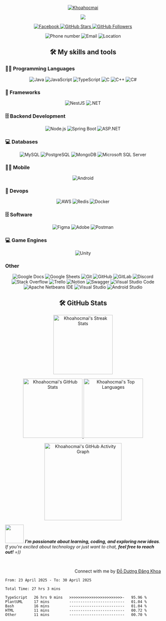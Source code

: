 <p align="center">
  <a href="https://github.com/khoahocmai">
    <img src="https://readme-typing-svg.demolab.com?font=Poppins&weight=800&size=30&duration=2000&pause=2000&color=00C8F0&center=true&vCenter=true&width=435&lines=%7C+Do Duong Dang Khoa+%7C;%7C+Khoahocmai+%7C" alt="Khoahocmai"/>
  </a>
</p>

<p align="center">
  <a href="https://github.com/khoahocmai">
    <img src="https://readme-typing-svg.demolab.com?font=Poppins&weight=800&duration=2000&pause=2000&color=8054B3&center=true&vCenter=true&width=750&lines=Passionate+Backend+Developer;Crafting Robust and Scalable Systems;Optimizing+API+Performance+and+Database+Design"/>
  </a>
</p>

<p align="center">
  <a href="https://www.facebook.com/doduongdangkhoa/">
    <img alt="Facebook" src="https://img.shields.io/badge/Dang%20Khoa-1877F2?style=for-the-badge&logo=facebook&logoColor=white&cacheSeconds=300">
  </a>
  <a href="https://github.com/khoahocmai">
    <img alt="GitHub Stars" src="https://custom-icon-badges.demolab.com/github/stars/khoahocmai?color=FFC107&style=for-the-badge&labelColor=555555&logo=star&logoColor=white&cacheSeconds=300">
  </a>
  <a href="https://github.com/khoahocmai">
    <img alt="GitHub Followers" src="https://custom-icon-badges.demolab.com/github/followers/khoahocmai?color=0D47A1&labelColor=555555&style=for-the-badge&logo=person-add&label=Follow&logoColor=white&cacheSeconds=300">
  </a>
</p>

<p align="center">
  <img src="https://custom-icon-badges.demolab.com/badge/-0396--090--487-2E86C1?style=for-the-badge&logo=phone&logoColor=white" alt="Phone number"/>
  <img src="https://custom-icon-badges.demolab.com/badge/-doduongdangkhoa1103@gmail.com-D14836?style=for-the-badge&logo=gmail&logoColor=white" alt="Email"/>
  <img src="https://custom-icon-badges.demolab.com/badge/Vi%E1%BB%87t%20Nam-Binh%20Duong-29B339?style=for-the-badge&labelColor=FF0000&logo=location&logoColor=FFD700" alt="Location"/>
</p>

<h2 align="center">🛠️ My skills and tools</h2>

<h3>👨‍💻 Programming Languages</h3>
<p align="center">
  <img alt="Java" src="https://custom-icon-badges.demolab.com/badge/Java-FF4500.svg?logo=java&logoColor=white&style=for-the-badge">
  <img alt="JavaScript" src="https://img.shields.io/badge/JavaScript-F7DF1E.svg?logo=javascript&logoColor=black&style=for-the-badge">
  <img alt="TypeScript" src="https://img.shields.io/badge/TypeScript-3178C6.svg?logo=typescript&logoColor=white&style=for-the-badge">
  <img alt="C" src="https://custom-icon-badges.demolab.com/badge/C-03599C.svg?logo=c-in-hexagon&logoColor=white&style=for-the-badge">
  <img alt="C++" src="https://img.shields.io/badge/C++-00599C.svg?logo=c%2B%2B&logoColor=white&style=for-the-badge">
  <img alt="C#" src="https://custom-icon-badges.demolab.com/badge/C%23-68217A.svg?logo=cs2&logoColor=white&style=for-the-badge">
</p>

<h3>🧰 Frameworks</h3>
<p align="center">
  <img alt="NestJS" src="https://img.shields.io/badge/NestJS-E0234E.svg?logo=nestjs&logoColor=white&style=for-the-badge">
  <img alt=".NET" src="https://img.shields.io/badge/.NET-512BD4.svg?logo=dotnet&logoColor=white&style=for-the-badge">
</p>

<h3>🗄️ Backend Development</h3>
<p align="center">
  <img alt="Node.js" src="https://img.shields.io/badge/Node.js-339933.svg?logo=node.js&logoColor=white&style=for-the-badge">
  <img alt="Spring Boot" src="https://img.shields.io/badge/Spring%20Boot-6DB33F.svg?logo=springboot&logoColor=white&style=for-the-badge">
  <img alt="ASP.NET" src="https://img.shields.io/badge/ASP.NET-512BD4.svg?logo=dotnet&logoColor=white&style=for-the-badge">
</p>

<h3>💻 Databases</h3>
<p align="center">
  <img alt="MySQL" src="https://img.shields.io/badge/MySQL-4479A1.svg?logo=mysql&logoColor=white&style=for-the-badge">
  <img alt="PostgreSQL" src="https://img.shields.io/badge/PostgreSQL-336791.svg?logo=postgresql&logoColor=white&style=for-the-badge">
  <img alt="MongoDB" src="https://img.shields.io/badge/MongoDB-47A248.svg?logo=mongodb&logoColor=white&style=for-the-badge">
  <img alt="Microsoft SQL Server" src="https://img.shields.io/badge/Microsoft_SQL_Server-CC2927.svg?logo=microsoft-sql-server&logoColor=white&style=for-the-badge">
</p>

<h3>👨‍💻 Mobile</h3>
<p align="center">
  <img alt="Android" src="https://img.shields.io/badge/Android-3DDC84.svg?logo=android&logoColor=white&style=for-the-badge">
</p>

<h3>🧰 Devops</h3>
<p align="center">
  <img alt="AWS" src="https://img.shields.io/badge/AWS-FF9900.svg?logo=amazon-aws&logoColor=white&style=for-the-badge">
  <img alt="Redis" src="https://img.shields.io/badge/Redis-DC382D.svg?logo=redis&logoColor=white&style=for-the-badge">
  <img alt="Docker" src="https://img.shields.io/badge/Docker-2496ED.svg?logo=docker&logoColor=white&style=for-the-badge">
</p>

<h3>🗄️ Software</h3>
<p align="center">
  <img alt="Figma" src="https://img.shields.io/badge/figma-F24E1E?&logo=figma&logoColor=white&style=for-the-badge">
  <img alt="Adobe" src="https://img.shields.io/badge/Adobe-FF0000.svg?logo=adobe&logoColor=white&style=for-the-badge">
  <img alt="Postman" src="https://img.shields.io/badge/Postman-FF6C37?logo=postman&logoColor=white&style=for-the-badge">
</p>

<h3>💻 Game Engines</h3>
<p align="center">
  <img alt="Unity" src="https://img.shields.io/badge/Unity-000000.svg?logo=Unity&logoColor=white&style=for-the-badge">
</p>

<h3>Other</h3>
<p align="center">
  <img alt="Google Docs" src="https://img.shields.io/badge/google_docs-4285F4?&logo=googledocs&logoColor=white&style=for-the-badge">
  <img alt="Google Sheets" src="https://img.shields.io/badge/Sheets-34A853.svg?logo=google%20sheets&logoColor=white&style=for-the-badge">
  <img alt="Git" src="https://img.shields.io/badge/Git-F05033.svg?logo=git&logoColor=white&style=for-the-badge">
  <img alt="GitHub" src="https://img.shields.io/badge/GitHub-181717.svg?logo=github&logoColor=white&style=for-the-badge">
  <img alt="GitLab" src="https://img.shields.io/badge/GitLab-FC6D26.svg?logo=gitlab&logoColor=white&style=for-the-badge">
  <img alt="Discord" src="https://img.shields.io/badge/Discord-5865F2.svg?logo=discord&logoColor=white&style=for-the-badge">
  <img alt="Stack Overflow" src="https://img.shields.io/badge/Stack%20Overflow-FE7A16?logo=stack-overflow&logoColor=white&style=for-the-badge">
  <img alt="Trello" src="https://img.shields.io/badge/Trello-0079BF.svg?logo=trello&logoColor=white&style=for-the-badge">
  <img alt="Notion" src="https://img.shields.io/badge/Notion-000000.svg?logo=notion&logoColor=white&style=for-the-badge">
  <img alt="Swagger" src="https://img.shields.io/badge/Swagger-85EA2D.svg?logo=swagger&logoColor=black&style=for-the-badge">
  <img alt="Visual Studio Code" src="https://img.shields.io/badge/Visual%20Studio%20Code-0078d7.svg?logo=visual-studio-code&logoColor=white&style=for-the-badge">
  <img alt="Apache Netbeans IDE" src="https://img.shields.io/badge/apache_netbeans_ide-1B6AC6?&logo=apachenetbeanside&logoColor=white&style=for-the-badge">
  <img alt="Visual Studio" src="https://img.shields.io/badge/Visual_Studio-5C2D91.svg?logo=visual-studio&logoColor=white&style=for-the-badge">
  <img alt="Android Studio" src="https://img.shields.io/badge/Android%20Studio-3DDC84.svg?logo=androidstudio&logoColor=white&style=for-the-badge">
</p>

<h2 align="center">🛠️ GitHub Stats</h2>

<p align="center">
  <a href="https://github.com/khoahocmai">
    <img 
      alt="Khoahocmai's Streak Stats" 
      src="https://github-readme-streak-stats-9m8ugfa77-denvercoder1.vercel.app/?user=khoahocmai&theme=monokai-metallian&hide_border=true" 
      height="192px"/>
  </a>
</p>

<p align="center">
  <a href="https://github.com/khoahocmai">
    <img 
      alt="Khoahocmai's GitHub Stats" 
      src="https://denvercoder1-github-readme-stats.vercel.app/api/?username=khoahocmai&show_icons=true&include_all_commits=true&count_private=true&theme=react&hide_border=true&bg_color=1F222E&title_color=F85D7F&icon_color=F8D866" 
      height="192px"/>
  </a>
  
  <a href="https://github.com/khoahocmai">
    <img 
      alt="Khoahocmai's Top Languages" 
      src="https://denvercoder1-github-readme-stats.vercel.app/api/top-langs/?username=khoahocmai&langs_count=8&layout=compact&theme=react&hide_border=true&bg_color=1F222E&title_color=F85D7F&icon_color=F8D866&hide=Jupyter%20Notebook,Roff" 
      height="192px"/>
  </a>
</p>

<p align="center">
  <a href="https://github.com/khoahocmai">
    <img 
      alt="Khoahocmai's GitHub Activity Graph"
      src="https://github-readme-activity-graph.vercel.app/graph?username=khoahocmai&custom_title=Đăng%20Khoa%27s%20GitHub%20Activity%20Graph&bg_color=1F222E&color=7F3FBF&line=7F3FBF&point=7F3FBF&area_color=FFFFFF&title_color=F85D7F&area=true" 
      height="250px"/>
  </a>
</p>

<img src="https://media.giphy.com/media/LnQjpWaON8nhr21vNW/giphy.gif" width="60"> <em><b>I'm passionate about learning, coding, and exploring new ideas</b>. If you're excited about technology or just want to chat, <b>feel free to reach out!</b> =))</em>

<br> <p align="right">Connect with me by <a href="https://www.facebook.com/doduongdangkhoa/">Đỗ Dương Đăng Khoa</a></p>

<!--START_SECTION:waka-->

```all_time
From: 23 April 2025 - To: 30 April 2025

Total Time: 27 hrs 3 mins

TypeScript   26 hrs 9 mins   >>>>>>>>>>>>>>>>>>>>>>>>-   95.96 %
PlantUML     17 mins         -------------------------   01.04 %
Bash         16 mins         -------------------------   01.04 %
HTML         11 mins         -------------------------   00.72 %
Other        11 mins         -------------------------   00.70 %
```

<!--END_SECTION:waka-->
